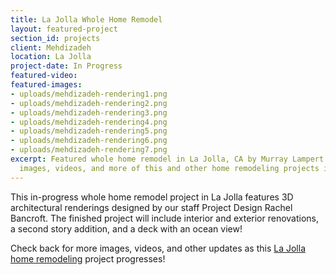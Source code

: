 ```yaml
---
title: La Jolla Whole Home Remodel
layout: featured-project
section_id: projects
client: Mehdizadeh
location: La Jolla
project-date: In Progress
featured-video: 
featured-images:
- uploads/mehdizadeh-rendering1.png
- uploads/mehdizadeh-rendering2.png
- uploads/mehdizadeh-rendering3.png
- uploads/mehdizadeh-rendering4.png
- uploads/mehdizadeh-rendering5.png
- uploads/mehdizadeh-rendering6.png
- uploads/mehdizadeh-rendering7.png
excerpt: Featured whole home remodel in La Jolla, CA by Murray Lampert. Check out
  images, videos, and more of this and other home remodeling projects in San Diego.
---
```


This in-progress whole home remodel project in La Jolla features 3D architectural renderings designed by our staff Project Design Rachel Bancroft. The finished project will include interior and exterior renovations, a second story addition, and a deck with an ocean view!

Check back for more images, videos, and other updates as this [La Jolla home remodeling](/service-locations/la-jolla-design-build-and-remodel-services/) project progresses!
